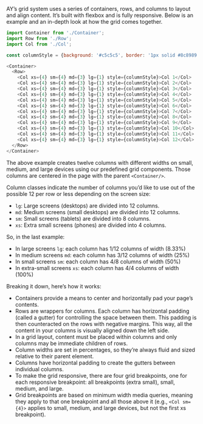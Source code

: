 AY’s grid system uses a series of containers, rows, and columns to layout and align content. It’s built with flexbox and 
is fully responsive. Below is an example and an in-depth look at how the grid comes together.

```js
import Container from './Container';
import Row from './Row';
import Col from './Col';

const columnStyle = {background: '#c5c5c5', border: '1px solid #8c8989', fontSize: '14px'};

<Container>
  <Row>
    <Col xs={4} sm={4} md={3} lg={1} style={columnStyle}>Col 1</Col>
    <Col xs={4} sm={4} md={3} lg={1} style={columnStyle}>Col 2</Col>
    <Col xs={4} sm={4} md={3} lg={1} style={columnStyle}>Col 3</Col>
    <Col xs={4} sm={4} md={3} lg={1} style={columnStyle}>Col 4</Col>
    <Col xs={4} sm={4} md={3} lg={1} style={columnStyle}>Col 5</Col>
    <Col xs={4} sm={4} md={3} lg={1} style={columnStyle}>Col 6</Col>
    <Col xs={4} sm={4} md={3} lg={1} style={columnStyle}>Col 7</Col>
    <Col xs={4} sm={4} md={3} lg={1} style={columnStyle}>Col 8</Col>
    <Col xs={4} sm={4} md={3} lg={1} style={columnStyle}>Col 9</Col>
    <Col xs={4} sm={4} md={3} lg={1} style={columnStyle}>Col 10</Col>
    <Col xs={4} sm={4} md={3} lg={1} style={columnStyle}>Col 11</Col>
    <Col xs={4} sm={4} md={3} lg={1} style={columnStyle}>Col 12</Col>
  </Row>
</Container>
```

The above example creates twelve columns with different widths on small, medium, and large devices using our predefined grid components. 
Those columns are centered in the page with the parent `<Container/>`.

Column classes indicate the number of columns you’d like to use out of the possible 12 per row or less depending on the screen size:
  
* `lg`: Large screens (desktops) are divided into 12 columns.
* `md`: Medium screens (small desktops) are divided into 12 columns.
* `sm`: Small screens (tablets) are divided into 8 columns.
* `xs`: Extra small screens (phones) are divided into 4 columns.

So, in the last example:
* In large screens `lg`: each column has 1/12 columns of width (8.33%)
* In medium screens `md`: each column has 3/12 columns of width (25%)
* In small screens `sm`: each column has 4/8 columns of width (50%)
* In extra-small screens `xs`: each column has 4/4 columns of width (100%)

Breaking it down, here’s how it works:

* Containers provide a means to center and horizontally pad your page’s contents.
* Rows are wrappers for columns. Each column has horizontal padding (called a gutter) for controlling the space between them. 
This padding is then counteracted on the rows with negative margins. This way, all the content in your columns is visually 
aligned down the left side.
* In a grid layout, content must be placed within columns and only columns may be immediate children of rows.
* Column widths are set in percentages, so they’re always fluid and sized relative to their parent element.
* Columns have horizontal padding to create the gutters between individual columns.
* To make the grid responsive, there are four grid breakpoints, one for each responsive breakpoint: all breakpoints (extra small), small, medium, and large.
* Grid breakpoints are based on minimum width media queries, meaning they apply to that one breakpoint and all those above 
it (e.g., `<Col sm={4}>` applies to small, medium, and large devices, but not the first xs breakpoint).

